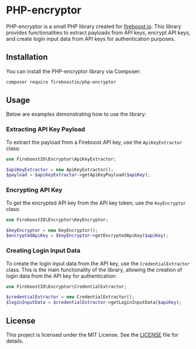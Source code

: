 # PHP-encryptor

PHP-encryptor is a small PHP library created for [fireboost.io](https://fireboost.io). This library provides functionalities to extract payloads from API keys, encrypt API keys, and create login input data from API keys for authentication purposes.

## Installation

You can install the PHP-encryptor library via Composer:

```bash
composer require fireboostio/php-encryptor
```

## Usage

Below are examples demonstrating how to use the library:

### Extracting API Key Payload
To extract the payload from a Fireboost API key, use the `ApiKeyExtractor` class:

```PHP
use FireboostIO\Encryptor\ApiKeyExtractor;

$apiKeyExtractor = new ApiKeyExtractor();
$payload = $apiKeyExtractor->getApiKeyPayload($apiKey);
```

### Encrypting API Key
To get the encrypted API key from the API key token, use the `KeyEncryptor` class:

```PHP
use FireboostIO\Encryptor\KeyEncryptor;

$keyEncryptor = new KeyEncryptor();
$encryptedApiKey = $keyEncryptor->getEncryptedApiKey($apiKey);
```
### Creating Login Input Data
To create the login input data from the API key, use the `CredentialExtractor` class. This is the main functionality of the library, allowing the creation of login data from the API key for authentication:

```PHP
use FireboostIO\Encryptor\CredentialExtractor;

$credentialExtractor = new CredentialExtractor();
$loginInputData = $credentialExtractor->getLoginInputData($apiKey);
```
## License
This project is licensed under the MIT License. See the [LICENSE](https://github.com/fireboostio/php-encryptor/blob/main/LICENSE) file for details.